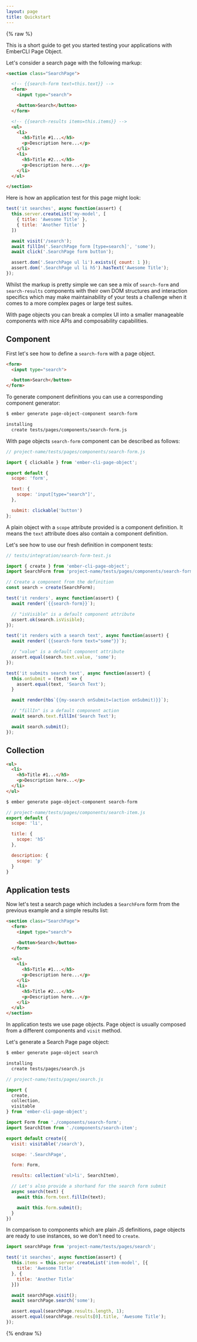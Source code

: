 ```yaml
---
layout: page
title: Quickstart
---
```


{% raw %}

This is a short guide to get you started testing your applications with EmberCLI Page Object.

Let's consider a search page with the following markup:

```html
<section class="SearchPage">

  <!-- {{search-form text=this.text}} -->
  <form>
    <input type="search">

    <button>Search</button>
  </form>

  <!-- {{search-results items=this.items}} -->
  <ul>
    <li>
      <h5>Title #1...</h5>
      <p>Description here...</p>
    </li>
    <li>
      <h5>Title #2...</h5>
      <p>Description here...</p>
    </li>
  </ul>

</section>
```

Here is how an application test for this page might look:

```js
test('it searches', async function(assert) {
  this.server.createList('my-model', [
    { title: 'Awesome Title' },
    { title: 'Another Title' }
  ])

  await visit('/search');
  await fillIn('.SearchPage form [type=search]', 'some');
  await click('.SearchPage form button');

  assert.dom('.SearchPage ul li').exists({ count: 1 });
  assert.dom('.SearchPage ul li h5').hasText('Awesome Title');
});
```

Whilst the markup is pretty simple we can see a mix of `search-form` and `search-results` components with their own DOM structures and interaction specifics which may make maintainability of your tests a challenge when it comes to a more complex pages or large test suites. 

With page objects you can break a complex UI into a smaller manageable components with nice APIs and composability capabilities.

## Component

First let's see how to define a `search-form` with a page object.

```html
<form>
  <input type="search">

  <button>Search</button>
</form>
```

To generate component definitions you can use a corresponding component generator:

```bash
$ ember generate page-object-component search-form

installing
  create tests/pages/components/search-form.js
```

With page objects `search-form` component can be described as follows:

```js
// project-name/tests/pages/components/search-form.js

import { clickable } from 'ember-cli-page-object';

export default {
  scope: 'form',

  text: {
    scope: 'input[type="search"]',
  },

  submit: clickable('button')
};
```

A plain object with a `scope` attribute provided is a component definition. It means the `text` attribute does also contain a component definition.

Let's see how to use our fresh definition in component tests:

```js
// tests/integration/search-form-test.js

import { create } from 'ember-cli-page-object';
import SearchForm from 'project-name/tests/pages/components/search-form';

// Create a component from the definition
const search = create(SearchForm);

test('it renders', async function(assert) {
  await render(`{{search-form}}`);

  // "isVisible" is a default component attribute
  assert.ok(search.isVisible);
});

test('it renders with a search text', async function(assert) {
  await render(`{{search-form text="some"}}`);

  // "value" is a default component attribute
  assert.equal(search.text.value, 'some');
});

test('it submits search text', async function(assert) {
  this.onSubmit = (text) => {
    assert.equal(text, 'Search Text');
  }

  await render(hbs`{{my-search onSubmit=(action onSubmit)}}`);

  // "fillIn" is a default component action
  await search.text.fillIn('Search Text');

  await search.submit();
});
```

## Collection

```html
<ul>
  <li>
    <h5>Title #1...</h5>
    <p>Description here...</p>
  </li>
</ul>
```

```bash
$ ember generate page-object-component search-form
```

```js
// project-name/tests/pages/components/search-item.js
export default {
  scope: 'li',

  title: {
    scope: 'h5'
  },

  description: {
    scope: 'p'
  }
}
```

## Application tests

Now let's test a search page which includes a `SearchForm` form from the previous example and a simple results list:

```html
<section class="SearchPage">
  <form>
    <input type="search">

    <button>Search</button>
  </form>

  <ul>
    <li>
      <h5>Title #1...</h5>
      <p>Description here...</p>
    </li>
    <li>
      <h5>Title #2...</h5>
      <p>Description here...</p>
    </li>
  </ul>
</section>
```

In application tests we use page objects. Page object is usually composed from a different components and `visit` method.

Let's generate a Search Page page object:

```bash
$ ember generate page-object search

installing
  create tests/pages/search.js
```

```js
// project-name/tests/pages/search.js

import {
  create,
  collection,
  visitable
} from 'ember-cli-page-object';

import Form from './components/search-form';
import SearchItem from './components/search-item';

export default create({
  visit: visitable('/search'),

  scope: '.SearchPage',

  form: Form,

  results: collection('ul>li', SearchItem),

  // Let's also provide a shorhand for the search form submit
  async search(text) {
    await this.form.text.fillIn(text);

    await this.form.submit();
  }
})
```

In comparison to components which are plain JS definitions, page objects are ready to use instances, so we don't need to `create`.

```js
import searchPage from 'project-name/tests/pages/search';

test('it searches', async function(assert) {
  this.items = this.server.createList('item-model', [{
    title: 'Awesome Title'
  }, {
    title: 'Another Title'
  }])

  await searchPage.visit();
  await searchPage.search('some');

  assert.equal(searchPage.results.length, 1);
  assert.equal(searchPage.results[0].title, 'Awesome Title');
});
```

{% endraw %}
